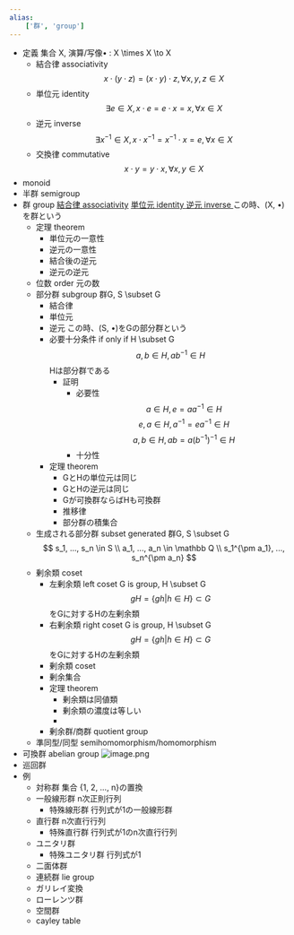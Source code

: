 ```yaml
---
alias:
    ['群', 'group']
---
```

- 定義
    集合 X, 演算/写像• : X \times X \to X
    - 結合律 associativity
        $$
        x \cdot (y \cdot z) = (x \cdot y) \cdot z, \forall x,y,z \in X
        $$
    - 単位元 identity
        $$
        \exists e \in X, x \cdot e = e\cdot x=x, \forall x\in X
        $$
    - 逆元 inverse
        $$
        \exists x^{-1} \in X, x\cdot x^{-1} = x^{-1}\cdot x = e, \forall x \in X
        $$
    - 交換律 commutative
        $$
        x \cdot y = y \cdot x, \forall x, y \in X
        $$
- monoid
- 半群 semigroup
- 群 group
    [結合律 associativity](https://www.notion.so/associativity-216ec42dd04b8106a520c3fb451c844a?pvs=21) 
    [単位元 identity ](https://www.notion.so/identity-216ec42dd04b8157b94cf393ea70e686?pvs=21) 
    [逆元 inverse ](https://www.notion.so/inverse-216ec42dd04b817fb6c9dd366379a23f?pvs=21) 
    この時、(X, •)を群という
    - 定理 theorem
        - 単位元の一意性
        - 逆元の一意性
        - 結合後の逆元
        - 逆元の逆元
    - 位数 order
        元の数
    - 部分群 subgroup
        群G, S \subset G
        - 結合律
        - 単位元
        - 逆元
        この時、(S, •)をGの部分群という
        - 必要十分条件 if only if
            H \subset G
            $$
            a, b \in H, ab^{-1} \in H
            $$
            Hは部分群である
            - 証明
                - 必要性
                    $$
                    a \in H, e = aa^{-1} \in H
                    $$
                    $$
                    e, a \in H, a^{-1}= ea^{-1} \in H
                    $$
                    $$
                    a, b \in H, ab = a(b^{-1})^{-1} \in H
                    $$
                - 十分性
        - 定理 theorem
            - GとHの単位元は同じ
            - GとHの逆元は同じ
            - Gが可換群ならばHも可換群
            - 推移律
            - 部分群の積集合
    - 生成される部分群 subset generated
        群G, S \subset G
        $$
        s_1, ..., s_n \in S \\
        a_1, ..., a_n \in \mathbb Q \\
        s_1^{\pm a_1}, ..., s_n^{\pm a_n}
        $$
    - 剰余類 coset
        - 左剰余類 left coset
            G is group, H \subset G
            $$
            gH = \{gh|h \in H\} \subset G
            $$
            をGに対するHの左剰余類
        - 右剰余類 right coset
            G is group, H \subset G
            $$
            gH = \{gh|h \in H\} \subset G
            $$
            をGに対するHの左剰余類
        - 剰余類 coset
        - 剰余集合
        - 定理 theorem
            - 剰余類は同値類
            - 剰余類の濃度は等しい
            - 
        - 剰余群/商群 quotient group
    - 準同型/同型 semihomomorphism/homomorphism
- 可換群 abelian group
![image.png](学問%20academics/notion/math/ExportBlock-cb2c20a1-8e45-4a53-98cb-57377ce1c41e-Part-1/image%206.png)
- 巡回群
- 例
    - 対称群
        集合 {1, 2, …, n}の置換
    - 一般線形群
        n次正則行列
        - 特殊線形群
            行列式が1の一般線形群
    - 直行群
        n次直行行列
        - 特殊直行群
            行列式が1のn次直行行列
    - ユニタリ群
        - 特殊ユニタリ群
            行列式が1
    - 二面体群
    - 連続群 lie group
    - ガリレイ変換
    - ローレンツ群
    - 空間群
    - cayley table